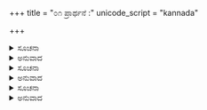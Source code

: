 +++
title = "೦೧ ಪ್ರಾರ್ಥನೆ :"
unicode_script = "kannada"

+++


<details><summary>ಸೂಚನಾ</summary>

ವಂದೇ ಶ್ರೀಕೃಷ್ಣದೇವಂ ಮುರನರಕಭಿದಂ ವೇದವೇದಾಂತವೇದ್ಯಂ  
ಲೋಕೇ ಭಕ್ತಿಪ್ರಸಿದ್ಧಂ ಯದುಕುಲಜಲಧೌ ಪ್ರಾದುರಾಸಿದಪಾರೇ ।  
ಯಸ್ಯಾಸೀದ್ರೂಪಮೇವಂ ತ್ರಿಭುವನತರಣೇ ಭಕ್ತಿವಚ್ಚ ಸ್ವತಂತ್ತ್ರಂ  
ಶಾಸ್ತ್ರಂ ರೂಪಂ ಚ ಲೋಕೇ ಪ್ರಕಟಯತಿ ಮುದಾ ಯಃ ಸ ನೋ ಭೂತಿಹೇತುಃ ॥
</details>

<details><summary>ಅನುವಾದ</summary>

ಶ್ರೀಕೃಷ್ಣಪರಮಾತ್ಮನಿಗೆ ಪ್ರಣಾಮಗಳು. ಮುರ-ನರಕಾಸುರರನ್ನು ಸಂಹರಿಸಿದವನೂ, ವೇದ-ವೇದಾಂತಗಳಿಂದಲೇ ತಿಳಿಯಲ್ಪಡಲು ಯೋಗ್ಯನಾದವನೂ, ಭಕ್ತಿಯಿಂದಲೇ ಹೊಂದಲ್ಪಡುವವನೂ, ಅಪಾರವಾದ ಯದುಕುಲ ಮಹಾಂಬುಧಿಯಲ್ಲಿ ಈ ಲೋಕದಲ್ಲಿ ಪ್ರಕಟಗೊಂಡವನೂ ಆದ ಸ್ವಾಮಿ ಶ್ರೀಕೃಷ್ಣನಿಗೆ ನಮಸ್ಕಾರಗಳು. ಈ ಲೋಕದಲ್ಲಿ ತನ್ನ ಸ್ವರೂಪವನ್ನು ಮತ್ತು ಶಾಸ್ತ್ರವನ್ನೂ ಪ್ರಕಟಪಡಿಸುವ ಮತ್ತು ಮೂರು ಲೋಕಗಳ ಜೀವಗಳನ್ನು ದಾಟಿಸಲು ಭಕ್ತಿಯಂತೆಯೇ ಸ್ವತಂತ್ರವಾದ ನೌಕೆಯಂತಿರುವ ಆ ಶ್ರೀಭಗವಂತನು ನಮ್ಮೆಲ್ಲರಿಗೂ ಮಂಗಲವನ್ನುಂಟುಮಾಡಲಿ.
</details>

<details><summary>ಸೂಚನಾ</summary>

ನಮಃ ಕೃಷ್ಣಪದಾಬ್ಜಾಯ ಭಕ್ತಾಭೀಷ್ಟಪ್ರದಾಯಿನೇ ।  
ಆರಕ್ತಂ ರೋಚಯೇಚ್ಛಶ್ವನ್ ಮಾಮಕೇ ಹೃದಯಾಂಬುಜೇ ॥
</details>

<details><summary>ಅನುವಾದ</summary>

ಕೆಂದಾವರೆಯಂತೆ ಕಂಗೊಳಿಸುತ್ತಾ ನನ್ನ ಹೃದಯ ಕಮಲದಲ್ಲಿ ಸದಾ ಪ್ರಕಾಶವನ್ನು ಚೆಲ್ಲುತ್ತಿರುವ ಮತ್ತು ಭಕ್ತ ಜನರ ಅಭೀಷ್ಟಗಳನ್ನು ಈಡೇರಿಸುವ ಶ್ರೀಕೃಷ್ಣಪರಮಾತ್ಮನ ಪೊನ್ನಡಿಗಳಿಗೆ ಪುನಃ ಪುನಃ ಪ್ರಾಣ ಮಾಡುತ್ತೇನೆ.
</details>

<details><summary>ಸೂಚನಾ</summary>

ಶ್ರೀಭಾಗವತರೂಪಂ ತತ್ಪೂಜಯೇದ್ಭಕ್ತಿಪೂರ್ವಕಮ್ ।  
ಅರ್ಚಕಾಯಾಖಿಲಾನ್ಕಾಮಾನ್ ಪ್ರಯಚ್ಛತಿ ನ ಸಂಶಯಃ ॥
</details>

<details><summary>ಅನುವಾದ</summary>

ಶ್ರೀಮದ್ಭಾಗವತವು ಆ ಶ್ರೀಭಗವತ್ ಸ್ವರೂಪವೇ ಆಗಿದೆ. ಅದನ್ನು ಭಕ್ತಿಪೂರ್ವಕವಾಗಿ ಭಜಿಸಬೇಕು. ಅದು ಪೂಜಕರ ಎಲ್ಲ ಇಷ್ಟಾರ್ಥಗಳನ್ನೂ ಈಡೇರಿಸುತ್ತದೆ ಎಂಬುದರಲ್ಲಿ ಸಂಶಯವೇ ಇಲ್ಲ.
</details>
